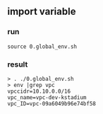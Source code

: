 ## import variable

### run
```
source 0.global_env.sh 
```

### result
```
> . ./0.global_env.sh
> env |grep vpc
vpccidr=10.10.0.0/16
vpc_name=vpc-dev-kstadium
vpc_ID=vpc-09a6049b96e74bf58
```


